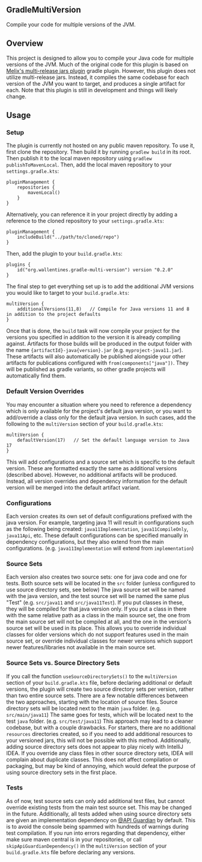 ## GradleMultiVersion
Compile your code for multiple versions of the JVM.

## Overview
This project is designed to allow you to compile your Java code for multiple versions of the JVM. Much of the original 
code for this plugin is based on [Melix's multi-release jars plugin](https://github.com/melix/mrjar-gradle-plugin) gradle plugin. However, this plugin does not 
utilize multi-release jars. Instead, it compiles the same codebase for each version of the JVM you want to target, and 
produces a single artifact for each. Note that this plugin is still in development and things will likely change.

## Usage
### Setup
The plugin is currently not hosted on any public maven repository. To use it, first clone the repository. Then build it
by running `gradlew build` in its root. Then publish it to the local maven repository using 
`gradlew publishToMavenLocal`. Then, add the local maven repository to your `settings.gradle.kts`:
```
pluginManagement {
    repositories {
        mavenLocal()
    }
}
```
Alternatively, you can reference it in your project directly by adding a reference to the cloned repository to your
`settings.gradle.kts`:
```
pluginManagement {
    includeBuild("../path/to/cloned/repo")
}
```

Then, add the plugin to your `build.gradle.kts`:
```
plugins {
    id("org.wallentines.gradle-multi-version") version "0.2.0"
}
```
The final step to get everything set up is to add the additional JVM versions you would like to target to your
`build.gradle.kts`:
```
multiVersion {
    additionalVersions(11,8)   // Compile for Java versions 11 and 8 in addition to the project defaults
}
```
Once that is done, the `build` task will now compile your project for the versions you specified in addition to the
version it is already compiling against. Artifacts for those builds will be produced in the output folder with the name
`{artifactId}-java{version}.jar` (e.g. `myproject-java11.jar`). These artifacts will also automatically be published
alongside your other artifacts for publications configured with `from(components["java"])`. They will be published as
gradle variants, so other gradle projects will automatically find them.


### Default Version Overrides
You may encounter a situation where you need to reference a dependency which is only available for the project's default
java version, or you want to add/override a class only for the default java version. In such cases, add the following to 
the `multiVersion` section of your `build.gradle.kts`:
```
multiVersion {
    defaultVersion(17)   // Set the default language version to Java 17
}
```
This will add configurations and a source set which is specific to the default version. These are formatted exactly the
same as additional versions (described above). However, no additional artifacts will be produced. Instead, all version
overrides and dependency information for the default version will be merged into the default artifact variant.


### Configurations
Each version creates its own set of default configurations prefixed with the java version. For example, targeting
java 11 will result in configurations such as the following being created: `java11Implementation`, `java11CompileOnly`,
`java11Api`, etc. These default configurations can be specified manually in dependency configurations, but they also
extend from the main configurations. (e.g. `java11Implementation` will extend from `implementation`)


### Source Sets
Each version also creates two source sets: one for java code and one for tests. Both source sets will be located in the
`src` folder  (unless configured to use source directory sets, see below) The java source set will be named with the
java version, and the test source set will be named the same plus "Test" (e.g. `src/java11` and `src/java11Test`). If
you put classes in these, they will be compiled for that java version only. If you put a class in there with the same
relative path as a class in the main source set, the one from the main source set will not be compiled at all, and the
one in the version's source set will be used in its place. This allows you to override individual classes for older
versions which do not support features used in the main source set, or override individual classes for newer versions
which support newer features/libraries not available in the main source set.


### Source Sets vs. Source Directory Sets
If you call the function `useSourceDirectorySets()` to the `multiVersion` section of your `build.gradle.kts` file,
before declaring additional or default versions, the plugin will create two source directory sets per version, rather
than two entire source sets. There are a few notable differences between the two approaches, starting with the location
of source files. Source directory sets will be located next to the main `java` folder. (e.g. `src/main/java11`) The
same goes for tests, which will be located next to the test `java` folder. (e.g. `src/test/java11`) This approach may
lead to a cleaner codebase, but with a couple drawbacks. For starters, there are no additional `resources` directories
created, so if you need to add additional resources to your versioned jars, this will not be possible with this method.
Additionally, adding source directory sets does not appear to play nicely with IntelliJ IDEA. If you override any class
files in other source directory sets, IDEA will complain about duplicate classes. This does not affect compilation or
packaging, but may be kind of annoying, which would defeat the purpose of using source directory sets in the first
place.


### Tests
As of now, test source sets can only add additional test files, but cannot override existing tests from the main test
source set. This may be changed in the future. Additionally, all tests added when using source directory sets are given
an implementation dependency on [@API Guardian](https://github.com/apiguardian-team/apiguardian) by default. This is to
avoid the console being spammed with hundreds of warnings during test compilation. If you run into errors regarding that
dependency, either make sure maven central is in your repositories, or call `skipApiGuardianDependency()` in the
`multiVersion` section of your `build.gradle.kts` file before declaring any versions.
